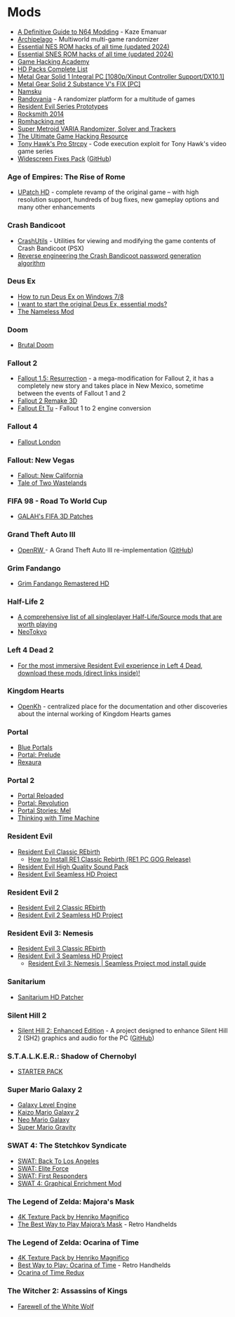 # Mods

* [A Definitive Guide to N64 Modding](https://vimeo.com/853440902) - Kaze Emanuar
* [Archipelago](https://archipelago.gg/) - Multiworld multi-game randomizer
* [Essential NES ROM hacks of all time (updated 2024)](https://www.reddit.com/r/romhacking/comments/1ej0mi5/essential_nes_rom_hacks_of_all_time_updated_2024/)
* [Essential SNES ROM hacks of all time (updated 2024)](https://www.reddit.com/r/romhacking/comments/1esbnue/essential_snes_rom_hacks_of_all_time_updated_2024/)
* [Game Hacking Academy](https://gamehacking.academy)
* [HD Packs Complete List](https://docs.google.com/spreadsheets/d/1sif8FeRGJRbytK8wFRXgF6Hke9V6GUFs/edit?gid=431767549#gid=431767549)
* [Metal Gear Solid 1 Integral PC \[1080p/Xinput Controller Support/DX10.1\]](https://www.reddit.com/r/metalgearsolid/comments/4qlv1c/final_full_release_metal_gear_solid_1_integral_pc/)
* [Metal Gear Solid 2 Substance V's FIX \[PC\]](https://www.reddit.com/r/metalgearsolid/comments/59h2jd/metal_gear_solid_2_substance_vs_fix_pc/)
* [Namsku](https://www.youtube.com/@namskuvod)
* [Randovania](https://randovania.org/) - A randomizer platform for a multitude of games
* [Resident Evil Series Prototypes](https://archive.org/details/resident-evil-series-prototypes)
* [Rocksmith 2014](https://cs.rin.ru/forum/viewtopic.php?f=10\&t=63705\&start=2865\&sid=e40b0518f0fa811095856105c168e85f)
* [Romhacking.net](https://www.romhacking.net/)
* [Super Metroid VARIA Randomizer, Solver and Trackers](https://randommetroidsolver.pythonanywhere.com/)
* [The Ultimate Game Hacking Resource](https://github.com/dsasmblr/game-hacking)
* [Tony Hawk's Pro Strcpy](https://github.com/grimdoomer/TonyHawksProStrcpy) - Code execution exploit for Tony Hawk's video game series
* [Widescreen Fixes Pack](https://thirteenag.github.io/wfp) ([GitHub](https://github.com/ThirteenAG/WidescreenFixesPack))

### Age of Empires: The Rise of Rome

* [UPatch HD](https://upatch-hd.weebly.com/) - complete revamp of the original game – with high resolution support, hundreds of bug fixes, new gameplay options and many other enhancements

### Crash Bandicoot

* [CrashUtils](https://github.com/wurlyfox/crashutils) - Utilities for viewing and modifying the game contents of Crash Bandicoot (PSX)
* [Reverse engineering the Crash Bandicoot password generation algorithm](https://github.com/dezgeg/crash-bandicoot-password-cracking)

### Deus Ex

* [How to run Deus Ex on Windows 7/8](https://www.pcgamer.com/how-to-run-deus-ex-on-windows-78/)
* [I want to start the original Deus Ex, essential mods?](https://www.reddit.com/r/patientgamers/comments/9y5ni1/i_want_to_start_the_original_deus_ex_essential/)
* [The Nameless Mod](https://thenamelessmod.com/)

### Doom

* [Brutal Doom](https://www.moddb.com/mods/brutal-doom)

### Fallout 2

* [Fallout 1.5: Resurrection](https://www.moddb.com/mods/fallout-15-resurrection) - a mega-modification for Fallout 2, it has a completely new story and takes place in New Mexico, sometime between the events of Fallout 1 and 2
* [Fallout 2 Remake 3D](https://jonasz-o.itch.io/fallout2remake3d)
* [Fallout Et Tu](https://github.com/rotators/Fo1in2) - Fallout 1 to 2 engine conversion

### Fallout 4

* [Fallout London](https://fallout4london.com/)

### Fallout: New Vegas

* [Fallout: New California](https://www.nexusmods.com/newvegas/mods/45138/)
* [Tale of Two Wastelands](https://taleoftwowastelands.com/index.php)

### FIFA 98 - Road To World Cup

* [GALAH's FIFA 3D Patches](https://fifa.galahs.com.au/)

### Grand Theft Auto III

* [OpenRW ](https://openrw.org/)- A Grand Theft Auto III re-implementation ([GitHub](https://github.com/rwengine/openrw))

### Grim Fandango

* [Grim Fandango Remastered HD](https://hexagon.codes/grimhd)

### Half-Life 2

* [A comprehensive list of all singleplayer Half-Life/Source mods that are worth playing](https://www.reddit.com/r/HalfLife/comments/60pmr9/a_comprehensive_list_of_all_singleplayer/)
* [NeoTokyo](https://neotokyohq.com/)

### Left 4 Dead 2

* [For the most immersive Resident Evil experience in Left 4 Dead, download these mods (direct links inside)!](https://www.reddit.com/r/l4d2/comments/7wqwhb/for_the_most_immersive_resident_evil_experience/)

### Kingdom Hearts

* [OpenKh](https://openkh.dev/) - centralized place for the documentation and other discoveries about the internal working of Kingdom Hearts games

### Portal

* [Blue Portals](https://www.moddb.com/mods/blue-portals)
* [Portal: Prelude](https://www.moddb.com/mods/portal-prelude)
* [Rexaura](https://store.steampowered.com/app/317790/Rexaura/)

### Portal 2

* [Portal Reloaded](https://portalreloaded.com/)
* [Portal: Revolution](https://www.portalrevolution.com/)
* [Portal Stories: Mel](https://store.steampowered.com/app/317400/Portal_Stories_Mel/)
* [Thinking with Time Machine](https://store.steampowered.com/app/286080/Thinking_with_Time_Machine/)

### Resident Evil

* [Resident Evil Classic REbirth](https://classicrebirth.com/index.php/downloads/resident-evil-classic-rebirth/)
  * [How to Install RE1 Classic Rebirth (RE1 PC GOG Release)](https://www.youtube.com/watch?v=luPmHLio1AM)
* [Resident Evil High Quality Sound Pack](http://re123.bplaced.net/board/viewtopic.php?f=21\&t=296)
* [Resident Evil Seamless HD Project](https://www.reshdp.com/re1/)

### Resident Evil 2

* [Resident Evil 2 Classic REbirth](https://classicrebirth.com/index.php/downloads/resident-evil-2-classic-rebirth/)
* [Resident Evil 2 Seamless HD Project](https://www.reshdp.com/re2/)

### Resident Evil 3: Nemesis

* [Resident Evil 3 Classic REbirth](https://classicrebirth.com/index.php/downloads/resident-evil-3-classic-rebirth/)
* [Resident Evil 3 Seamless HD Project](https://www.reshdp.com/re3/)
  * [Resident Evil 3: Nemesis | Seamless Project mod install guide](https://www.youtube.com/watch?v=nDCZGY3ZQLU)

### Sanitarium

* [Sanitarium HD Patcher](https://github.com/Schtee/SanitariumHDPatcher)

### Silent Hill 2

* [Silent Hill 2: Enhanced Edition](https://enhanced.townofsilenthill.com/SH2/) - A project designed to enhance Silent Hill 2 (SH2) graphics and audio for the PC ([GitHub](https://github.com/elishacloud/Silent-Hill-2-Enhancements))

### S.T.A.L.K.E.R.: Shadow of Chernobyl

* [STARTER PACK](https://www.moddb.com/mods/starter-pack)

### Super Mario Galaxy 2

* [Galaxy Level Engine](https://github.com/SuperHackio/GalaxyLevelEngine)
* [Kaizo Mario Galaxy 2](https://gamebanana.com/mods/439733)
* [Neo Mario Galaxy](https://aurumsmods.com/nmg/)
* [Super Mario Gravity](https://kuribo64.net/board/thread.php?pid=98008)

### SWAT 4: The Stetchkov Syndicate

* [SWAT: Back To Los Angeles](https://www.moddb.com/mods/swat-back-to-los-angeles)
* [SWAT: Elite Force](https://www.moddb.com/mods/swat-elite-force)
* [SWAT: First Responders](https://www.moddb.com/mods/sef-first-responders)
* [SWAT 4: Graphical Enrichment Mod](https://www.moddb.com/mods/swat-4-graphical-enrichment-mod)

### The Legend of Zelda: Majora's Mask

* [4K Texture Pack by Henriko Magnifico](https://www.henrikomagnifico.com/zelda-majoras-mask-3d-4k)
* [The Best Way to Play Majora’s Mask](https://retrohandhelds.gg/the-best-way-to-play-majoras-mask/) - Retro Handhelds

### The Legend of Zelda: Ocarina of Time

* [4K Texture Pack by Henriko Magnifico](https://www.henrikomagnifico.com/zelda-ocarina-of-time-3d-4k)
* [Best Way to Play: Ocarina of Time](https://retrohandhelds.gg/best-way-to-play-ocarina-of-time/) - Retro Handhelds
* [Ocarina of Time Redux](https://www.romhacking.net/hacks/5138/)

### The Witcher 2: Assassins of Kings

* [Farewell of the White Wolf](https://www.moddb.com/mods/farewell-of-the-white-wolf)
